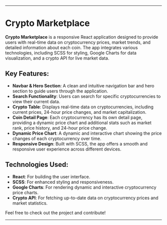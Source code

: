
---

# Crypto Marketplace

**Crypto Marketplace** is a responsive React application designed to provide users with real-time data on cryptocurrency prices, market trends, and detailed information about each coin. The app integrates various technologies, including SCSS for styling, Google Charts for data visualization, and a crypto API for live market data. 

## Key Features:

- **Navbar & Hero Section**: A clean and intuitive navigation bar and hero section to guide users through the application.
- **Search Functionality**: Users can search for specific cryptocurrencies to view their current data.
- **Crypto Table**: Displays real-time data on cryptocurrencies, including current prices, 24-hour price changes, and market capitalization.
- **Coin Detail Page**: Each cryptocurrency has its own detail page, providing a dynamic price chart and additional stats such as market rank, price history, and 24-hour price change.
- **Dynamic Price Chart**: A dynamic and interactive chart showing the price changes of each cryptocurrency over time.
- **Responsive Design**: Built with SCSS, the app offers a smooth and responsive user experience across different devices.

## Technologies Used:

- **React**: For building the user interface.
- **SCSS**: For enhanced styling and responsiveness.
- **Google Charts**: For rendering dynamic and interactive cryptocurrency price charts.
- **Crypto API**: For fetching up-to-date data on cryptocurrency prices and market statistics.

Feel free to check out the project and contribute!

---

